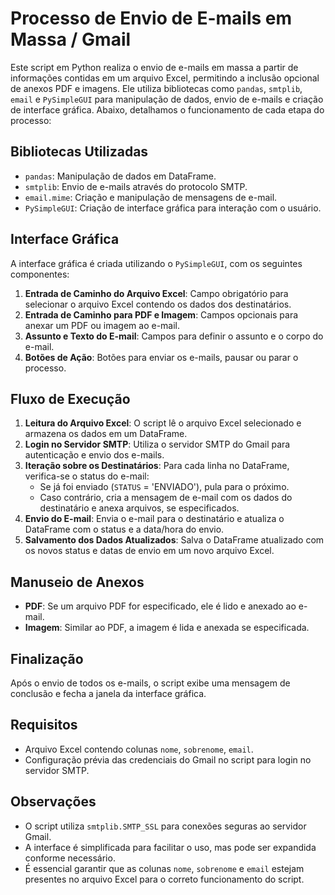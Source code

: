 # Processo de Envio de E-mails em Massa / Gmail

Este script em Python realiza o envio de e-mails em massa a partir de informações contidas em um arquivo Excel, permitindo a inclusão opcional de anexos PDF e imagens. Ele utiliza bibliotecas como `pandas`, `smtplib`, `email` e `PySimpleGUI` para manipulação de dados, envio de e-mails e criação de interface gráfica. Abaixo, detalhamos o funcionamento de cada etapa do processo:

## Bibliotecas Utilizadas

- `pandas`: Manipulação de dados em DataFrame.
- `smtplib`: Envio de e-mails através do protocolo SMTP.
- `email.mime`: Criação e manipulação de mensagens de e-mail.
- `PySimpleGUI`: Criação de interface gráfica para interação com o usuário.

## Interface Gráfica

A interface gráfica é criada utilizando o `PySimpleGUI`, com os seguintes componentes:

1. **Entrada de Caminho do Arquivo Excel**: Campo obrigatório para selecionar o arquivo Excel contendo os dados dos destinatários.
2. **Entrada de Caminho para PDF e Imagem**: Campos opcionais para anexar um PDF ou imagem ao e-mail.
3. **Assunto e Texto do E-mail**: Campos para definir o assunto e o corpo do e-mail.
4. **Botões de Ação**: Botões para enviar os e-mails, pausar ou parar o processo.

## Fluxo de Execução

1. **Leitura do Arquivo Excel**: O script lê o arquivo Excel selecionado e armazena os dados em um DataFrame.
2. **Login no Servidor SMTP**: Utiliza o servidor SMTP do Gmail para autenticação e envio dos e-mails.
3. **Iteração sobre os Destinatários**: Para cada linha no DataFrame, verifica-se o status do e-mail:
    - Se já foi enviado (`STATUS` = 'ENVIADO'), pula para o próximo.
    - Caso contrário, cria a mensagem de e-mail com os dados do destinatário e anexa arquivos, se especificados.
4. **Envio do E-mail**: Envia o e-mail para o destinatário e atualiza o DataFrame com o status e a data/hora do envio.
5. **Salvamento dos Dados Atualizados**: Salva o DataFrame atualizado com os novos status e datas de envio em um novo arquivo Excel.

## Manuseio de Anexos

- **PDF**: Se um arquivo PDF for especificado, ele é lido e anexado ao e-mail.
- **Imagem**: Similar ao PDF, a imagem é lida e anexada se especificada.

## Finalização

Após o envio de todos os e-mails, o script exibe uma mensagem de conclusão e fecha a janela da interface gráfica.

## Requisitos

- Arquivo Excel contendo colunas `nome`, `sobrenome`, `email`.
- Configuração prévia das credenciais do Gmail no script para login no servidor SMTP.

## Observações

- O script utiliza `smtplib.SMTP_SSL` para conexões seguras ao servidor Gmail.
- A interface é simplificada para facilitar o uso, mas pode ser expandida conforme necessário.
- É essencial garantir que as colunas `nome`, `sobrenome` e `email` estejam presentes no arquivo Excel para o correto funcionamento do script.
